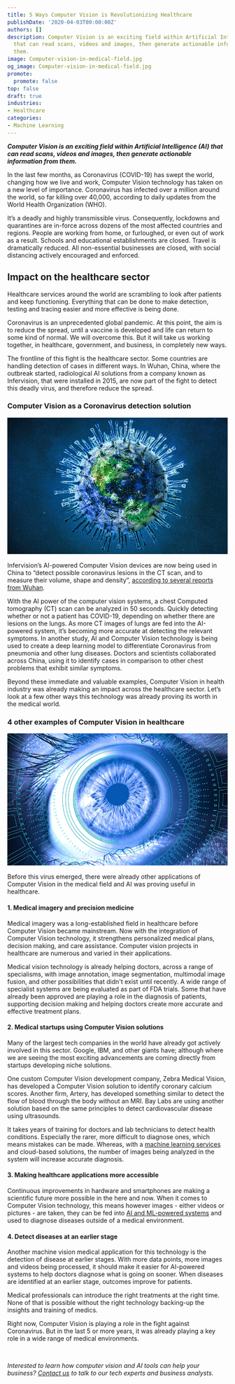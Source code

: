 ```yaml
---
title: 5 Ways Computer Vision is Revolutionizing Healthcare
publishDate: '2020-04-03T00:00:00Z'
authors: []
description: Computer Vision is an exciting field within Artificial Intelligence (AI)
  that can read scans, videos and images, then generate actionable information from
  them.
image: Computer-vision-in-medical-field.jpg
og_image: Computer-vision-in-medical-field.jpg
promote:
  promote: false
top: false
draft: true
industries:
- Healthcare
categories:
- Machine Learning
---
```

***Computer Vision is an exciting field within Artificial Intelligence (AI) that can read scans, videos and images, then generate actionable information from them.***

In the last few months, as Coronavirus (COVID-19) has swept the world, changing how we live and work, Computer Vision technology has taken on a new level of importance. Coronavirus has infected over a million around the world, so far killing over 40,000, according to daily updates from the World Health Organization (WHO).

It’s a deadly and highly transmissible virus. Consequently, lockdowns and quarantines are in-force across dozens of the most affected countries and regions. People are working from home, or furloughed, or even out of work as a result. Schools and educational establishments are closed. Travel is dramatically reduced. All non-essential businesses are closed, with social distancing actively encouraged and enforced.

## Impact on the healthcare sector

Healthcare services around the world are scrambling to look after patients and keep functioning. Everything that can be done to make detection, testing and tracing easier and more effective is being done.

Coronavirus is an unprecedented global pandemic. At this point, the aim is to reduce the spread, until a vaccine is developed and life can return to some kind of normal. We will overcome this. But it will take us working together, in healthcare, government, and business, in completely new ways.

The frontline of this fight is the healthcare sector. Some countries are handling detection of cases in different ways. In Wuhan, China, where the outbreak started, radiological AI solutions from a company known as Infervision, that were installed in 2015, are now part of the fight to detect this deadly virus, and therefore reduce the spread.

### Computer Vision as a Coronavirus detection solution

![Using computer vision to detect the coronavirus](Using-computer-vision-to-detect-the-coronavirus.jpg)

Infervision’s AI-powered Computer Vision devices are now being used in China to “detect possible coronavirus lesions in the CT scan, and to measure their volume, shape and density”, <a href="https://www.imveurope.com/news/ai-aids-doctors-assess-covid-19-ct-scans" target="_blank">according to several reports from Wuhan</a>.

With the AI power of the computer vision systems, a chest Computed tomography (CT) scan can be analyzed in 50 seconds. Quickly detecting whether or not a patient has COVID-19, depending on whether there are lesions on the lungs. As more CT images of lungs are fed into the AI-powered system, it’s becoming more accurate at detecting the relevant symptoms.
In another study, AI and Computer Vision technology is being used to create a deep learning model to differentiate Coronavirus from pneumonia and other lung diseases. Doctors and scientists collaborated across China, using it to identify cases in comparison to other chest problems that exhibit similar symptoms.

Beyond these immediate and valuable examples, Computer Vision in health industry was already making an impact across the healthcare sector. Let’s look at a few other ways this technology was already proving its worth in the medical world.

### 4 other examples of Computer Vision in healthcare

![Applications of computer vision in medical field](Applications-of-computer-vision-in-medical-field.jpg)

Before this virus emerged, there were already other applications of Computer Vision in the medical field and AI was proving useful in healthcare.

#### 1. Medical imagery and precision medicine

Medical imagery was a long-established field in healthcare before Computer Vision became mainstream. Now with the integration of Computer Vision technology, it strengthens personalized medical plans, decision making, and care assistance. Computer vision projects in healthcare are numerous and varied in their applications.


Medical vision technology is already helping doctors, across a range of specialisms, with image annotation, image segmentation, multimodal image fusion, and other possibilities that didn't exist until recently. A wide range of specialist systems are being evaluated as part of FDA trials. Some that have already been approved are playing a role in the diagnosis of patients, supporting decision making and helping doctors create more accurate and effective treatment plans.

#### 2. Medical startups using Computer Vision solutions

Many of the largest tech companies in the world have already got actively involved in this sector. Google, IBM, and other giants have; although where we are seeing the most exciting advancements are coming directly from startups developing niche solutions.

One custom Сomputer Vision development company, Zebra Medical Vision, has developed a Computer Vision solution to identify coronary calcium scores. Another firm, Artery, has developed something similar to detect the flow of blood through the body without an MRI. Bay Labs are using another solution based on the same principles to detect cardiovascular disease using ultrasounds.

It takes years of training for doctors and lab technicians to detect health conditions. Especially the rarer, more difficult to diagnose ones, which means mistakes can be made. Whereas, with a <a href="https://anadea.info/services/machine-learning-software-development" target="_blank">machine learning services</a> and cloud-based solutions, the number of images being analyzed in the system will increase accurate diagnosis.

#### 3. Making healthcare applications more accessible

Continuous improvements in hardware and smartphones are making a scientific future more possible in the here and now. When it comes to Computer Vision technology, this means however images - either videos or pictures - are taken, they can be fed into <a href="https://anadea.info/blog/machine-learning-in-healthcare" target="_blank">AI and ML-powered systems</a> and used to diagnose diseases outside of a medical environment.

#### 4. Detect diseases at an earlier stage

Another machine vision medical application for this technology is the detection of disease at earlier stages. With more data points, more images and videos being processed, it should make it easier for AI-powered systems to help doctors diagnose what is going on sooner. When diseases are identified at an earlier stage, outcomes improve for patients.

Medical professionals can introduce the right treatments at the right time. None of that is possible without the right technology backing-up the insights and training of medics.

Right now, Computer Vision is playing a role in the fight against Coronavirus. But in the last 5 or more years, it was already playing a key role in a wide range of medical environments.


<br />

*Interested to learn how computer vision and AI tools can help your business? <a href="https://anadea.info/contacts" target="_blank">Contact us</a> to talk to our tech experts and business analysts.*
